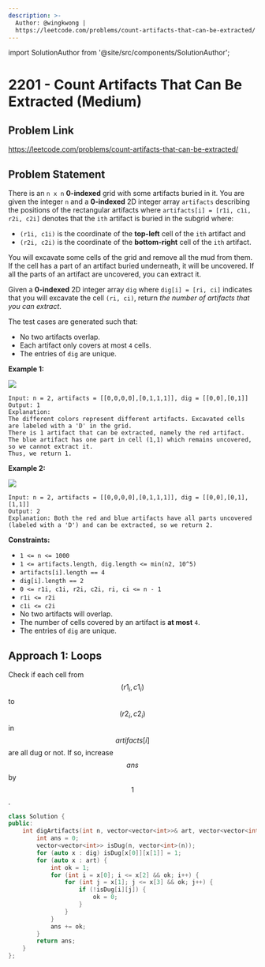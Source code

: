 ```yaml
---
description: >-
  Author: @wingkwong |
  https://leetcode.com/problems/count-artifacts-that-can-be-extracted/
---
```


import SolutionAuthor from '@site/src/components/SolutionAuthor';

# 2201 - Count Artifacts That Can Be Extracted (Medium)

## Problem Link

https://leetcode.com/problems/count-artifacts-that-can-be-extracted/

## Problem Statement

There is an `n x n` **0-indexed** grid with some artifacts buried in it. You are given the integer `n` and a **0-indexed** 2D integer array `artifacts` describing the positions of the rectangular artifacts where `artifacts[i] = [r1i, c1i, r2i, c2i]` denotes that the `ith` artifact is buried in the subgrid where:

* `(r1i, c1i)` is the coordinate of the **top-left** cell of the `ith` artifact and
* `(r2i, c2i)` is the coordinate of the **bottom-right** cell of the `ith` artifact.

You will excavate some cells of the grid and remove all the mud from them. If the cell has a part of an artifact buried underneath, it will be uncovered. If all the parts of an artifact are uncovered, you can extract it.

Given a **0-indexed** 2D integer array `dig` where `dig[i] = [ri, ci]` indicates that you will excavate the cell `(ri, ci)`, return _the number of artifacts that you can extract_.

The test cases are generated such that:

* No two artifacts overlap.
* Each artifact only covers at most `4` cells.
* The entries of `dig` are unique.



**Example 1:**

![](https://assets.leetcode.com/uploads/2019/09/16/untitled-diagram.jpg)

```
Input: n = 2, artifacts = [[0,0,0,0],[0,1,1,1]], dig = [[0,0],[0,1]]
Output: 1
Explanation: 
The different colors represent different artifacts. Excavated cells are labeled with a 'D' in the grid.
There is 1 artifact that can be extracted, namely the red artifact.
The blue artifact has one part in cell (1,1) which remains uncovered, so we cannot extract it.
Thus, we return 1.
```

**Example 2:**

![](https://assets.leetcode.com/uploads/2019/09/16/untitled-diagram-1.jpg)

```
Input: n = 2, artifacts = [[0,0,0,0],[0,1,1,1]], dig = [[0,0],[0,1],[1,1]]
Output: 2
Explanation: Both the red and blue artifacts have all parts uncovered (labeled with a 'D') and can be extracted, so we return 2. 
```

**Constraints:**

* `1 <= n <= 1000`
* `1 <= artifacts.length, dig.length <= min(n2, 10^5)`
* `artifacts[i].length == 4`
* `dig[i].length == 2`
* `0 <= r1i, c1i, r2i, c2i, ri, ci <= n - 1`
* `r1i <= r2i`
* `c1i <= c2i`
* No two artifacts will overlap.
* The number of cells covered by an artifact is **at most** `4`.
* The entries of `dig` are unique.

## Approach 1: Loops

Check if each cell from $$(r1_i, c1_i)$$ to $$(r2_i, c2_i)$$ in $$artifacts[i]$$ are all dug or not. If so, increase $$ans$$ by $$1$$.

<SolutionAuthor name="@wingkwong"/>

```cpp
class Solution {
public:
    int digArtifacts(int n, vector<vector<int>>& art, vector<vector<int>>& dig) {
        int ans = 0;
        vector<vector<int>> isDug(n, vector<int>(n));
        for (auto x : dig) isDug[x[0]][x[1]] = 1;
        for (auto x : art) {
            int ok = 1;
            for (int i = x[0]; i <= x[2] && ok; i++) {
                for (int j = x[1]; j <= x[3] && ok; j++) {
                    if (!isDug[i][j]) {
                        ok = 0;
                    }
                }
            }
            ans += ok;
        }
        return ans;
    }
};
```
